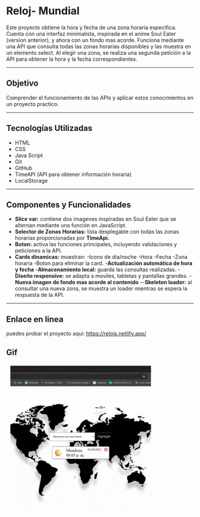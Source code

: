 # Reloj- Mundial
Este proyecto obtiene la hora y fecha de una zona horaria especifica. Cuenta con una interfaz minimalista, inspirada en el anime Soul Eater (version anterior), y ahora con un fondo mas acorde. Funciona   mediante una API que consulta  todas las zonas horarias  disponibles y las muestra en un elemento select. Al elegir una zona, se realiza una segunda petición a la API para obtener la hora y la fecha correspondientes. 

---

## Objetivo

Comprender el funcionamiento de las APIs y aplicar estos conocimientos en un proyecto practico.

---

## Tecnologías Utilizadas

- HTML
- CSS
- Java Script
- Git
- GitHub
- TimeAPI (API para obtener información horaria)
- LocalStorage
---

## Componentes y Funcionalidades

- **Slice var:** contiene dos imagenes inspiradas en Soul Eater que se alternan  mediante una función en JavaScript.
- **Selector de Zonas Horarias:** lista desplegable con todas las zonas horarias proporcionadas por **TimeApi.**
- **Boton:**   activa las funciones principales, incluyendo validaciones y peticiones a la API.
- **Cards dinamicas:** muestran: 
-Icono de dia/noche
-Hora 
-Fecha
-Zona horaria 
-Boton para eliminar la card.
-**Actualización automática de hora y fecha**
-**Almacenamiento local:** guarda las consultas realizadas.
-**Diseño responsive:** se adapta a moviles, tabletas y pantallas grandes.
-**Nueva imagen de fondo mas acorde al contenido**
--**Skeleton loader:** al consultar una nueva zona, se muestra un loader mientras se espera la respuesta de la API.
---

## Enlace en linea
puedes probar el proyecto aqui:
https://relojs.netlify.app/

## Gif
![Reloj Mundial en acción](/public/img/demo.gif)



